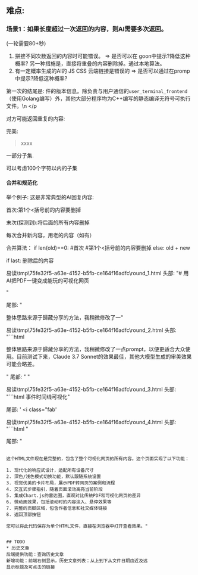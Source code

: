 

## 难点:
### 场景1：如果长度超过一次返回的内容，则AI需要多次返回。
(一轮需要80+秒)

1. 拼接不同次数返回的内容时可能错误。 => 是否可以在 goon中提示?降低这种概率?
另一种措施是，直接将重叠的内容删除掉。通过本地算法。
2. 有一定概率生成的AI的 JS CSS 云端链接是错误的 => 是否可以通过在promp中提示?降低这种概率?


第一次的结尾是:
件的版本信息。除负责与用户通信的<code>user_terminal_frontend</code>（使用Golang编写）外，其他大部分程序均为C++编写的静态编译无符号可执行文件。\n                    </p



对方可能返回重复的内容:

完美:
>xxxx

</p>一部分子集.

可以考虑100个字符以内的子集


#### 合并和规范化
举个例子:
这是非常典型的AI回复内容:

首次:第1个<括号前的内容要删掉

末次(探测到</html>):将</html>后面的所有内容删掉

每次合并新内容，用老的内容（如有）

合并算法：
if len(old)==0:
    #首次
    #第1个<括号前的内容要删掉
else:
    old + new

if last:
    删除</html>后的内容




易读\tmp\75fe32f5-a63e-4152-b5fb-ce164f16adfc\round_1.html
头部:
"# 用AI把PDF一键变成能玩的可视化网页

<!DOCTYPE html>"
尾部:
"                <p class="mb-4">整体思路来源于歸藏分享的方法，我稍微修改了一"


易读\tmp\75fe32f5-a63e-4152-b5fb-ce164f16adfc\round_2.html
头部:
"```html
                <p class="mb-4">整体思路来源于歸藏分享的方法，我稍微修改了一点prompt，以便更适合大众使用。目前测试下来，Claude 3.7 Sonnet的效果最佳，其他大模型生成的审美效果可能会略差。</p>"
尾部:
"                                    <i class="fas fa-clock mr-2" style="color: var(--color-primary);"></i>
                                "


易读\tmp\75fe32f5-a63e-4152-b5fb-ce164f16adfc\round_3.html
头部:
"```html
                                    <span>事件时间线可视化</span>"

尾部:
'                        <i class="fab'

易读\tmp\75fe32f5-a63e-4152-b5fb-ce164f16adfc\round_4.html
头部:
"```html
                        <i class="fab fa-weixin"></i>"

尾部:
"</html>
```

这个HTML文件现在是完整的，包含了整个可视化网页的所有内容。这个页面实现了以下功能：

1. 现代化的响应式设计，适配所有设备尺寸
2. 深色/浅色模式切换功能，默认跟随系统设置
3. 视觉优美的卡片布局，展示PDF转网页的案例和流程
4. 交互式步骤指引，随着页面滚动高亮当前阶段
5. 集成Chart.js的雷达图，直观对比传统PDF和可视化网页的差异
6. 微动画效果，包括滚动时的内容淡入、悬停效果等
7. 完整的页脚区域，包含作者信息和社交媒体链接
8. 返回顶部按钮

您可以将此代码保存为单个HTML文件，直接在浏览器中打开查看效果。"


## TODO
* 历史文章
后端提供功能：查询历史文章
新增功能：前端右侧显示，历史文章列表：从上到下从文件日期由近及远
显示标题及可点击的链接


